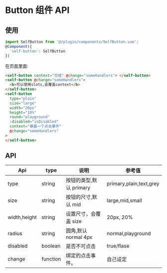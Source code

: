# Button 组件 API

## 使用

```ts
import SelfButton from '@/plugin/components/SelfButton.vue';
@Component({
  'self-button': SelfButton
})
```

在页面里面:

```html
<self-button context="完成" @change="someHandlers"> </self-button>
<self-button @change="someHandlers">
  <b>可以使用slots,会覆盖context</b>
</self-button>
<self-button
  type="plain"
  size="large"
  width="20px"
  height="10%"
  round="playground"
  :disabled="isDisabled"
  context="暴露一个点击事件"
  @change="someHandlers"
>
</self-button>
```

## API

| Api          | type     | 说明                    | 参考值                  |
| ------------ | -------- | ----------------------- | ----------------------- |
| type         | string   | 按钮的类型,默认 primary | primary,plain,text,grey |
| size         | string   | 按钮的尺寸,默认 mid     | large,mid,small         |
| width,height | string   | 设置尺寸，会覆盖 size   | 20px, 20%               |
| radius       | string   | 圆角,默认 normal 4px    | normal,playground       |
| disabled     | boolean  | 是否不可点击            | true/flase              |
| change       | function | 绑定的点击事件。        | 自己设定                |
